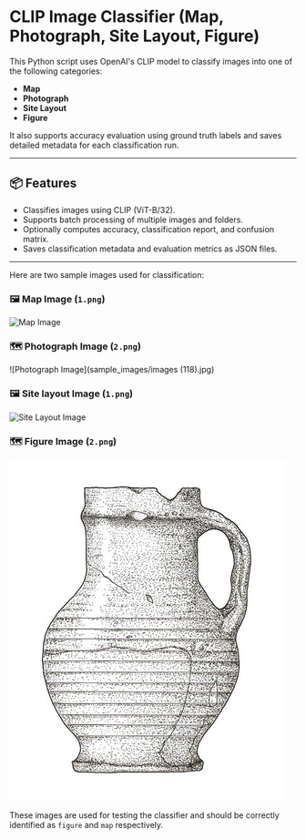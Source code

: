 # CLIP Image Classifier (Map, Photograph, Site Layout, Figure)

This Python script uses OpenAI's CLIP model to classify images into one of the following categories:

- **Map**
- **Photograph**
- **Site Layout**
- **Figure**

It also supports accuracy evaluation using ground truth labels and saves detailed metadata for each classification run.

---

## 📦 Features

- Classifies images using CLIP (ViT-B/32).
- Supports batch processing of multiple images and folders.
- Optionally computes accuracy, classification report, and confusion matrix.
- Saves classification metadata and evaluation metrics as JSON files.

---
Here are two sample images used for classification:

### 🖼️ Map Image (`1.png`)

![Map Image](sample_images/1.png)

### 🗺️ Photograph Image (`2.png`)

![Photograph Image](sample_images/images (118).jpg)

### 🖼️ Site layout Image (`1.png`)

![Site Layout Image](sample_images/1.png)

### 🗺️ Figure Image (`2.png`)

![figure Image](sample_images/000009.jpg)


These images are used for testing the classifier and should be correctly identified as `figure` and `map` respectively.


